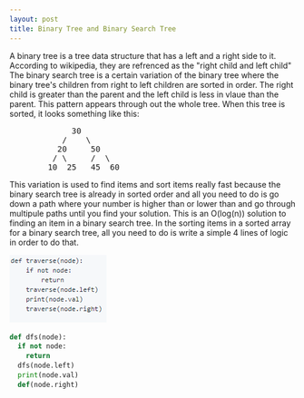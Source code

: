 ```yaml
---
layout: post
title: Binary Tree and Binary Search Tree
---
```


A binary tree is a tree data structure that has a left and a right side to it. According to wikipedia, they are refrenced as
the "right child and left child" The binary search tree is a certain variation of the binary tree where the binary tree's 
children from right to left children are sorted in order. The right child is greater than the parent and the left child
is less in vlaue than the parent. This pattern appears through out the whole tree. When this tree is sorted, it looks 
something like this:

<pre>
             30
           /    \
          20     50
         / \     /  \
        10  25   45  60
</pre>


This variation is used to find items and sort items really fast because the binary search tree is already in sorted order and
all you need to do is go down a path where your number is higher than or lower than and go through multipule paths until you
find your solution. This is an O(log(n)) solution to finding an item in a binary search tree. In the sorting items in a sorted
array for a binary search tree, all you need to do is write a simple 4 lines of logic in order to do that.

![Programm](/images/asasas.PNG)

```py
def dfs(node):
  if not node:
    return
  dfs(node.left)
  print(node.val)
  def(node.right)
```
